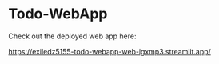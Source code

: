 ﻿# Todo-WebApp

Check out the deployed web app here:

https://exiledz5155-todo-webapp-web-igxmp3.streamlit.app/

